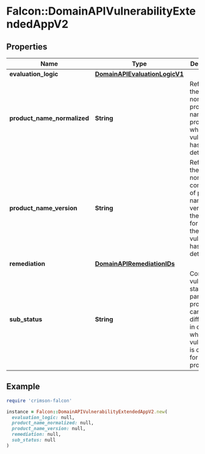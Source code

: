 # Falcon::DomainAPIVulnerabilityExtendedAppV2

## Properties

| Name | Type | Description | Notes |
| ---- | ---- | ----------- | ----- |
| **evaluation_logic** | [**DomainAPIEvaluationLogicV1**](DomainAPIEvaluationLogicV1.md) |  | [optional] |
| **product_name_normalized** | **String** | Refers to the normalized product name of the product for which the vulnerability has been detected |  |
| **product_name_version** | **String** | Refers to the un-normalized combination of product name and version of the product for which the vulnerability has been detected |  |
| **remediation** | [**DomainAPIRemediationIDs**](DomainAPIRemediationIDs.md) |  | [optional] |
| **sub_status** | **String** | Contains vulnerability status for a particular product - can differentiate in cases where a vulnerability is detected for multiple products | [optional] |

## Example

```ruby
require 'crimson-falcon'

instance = Falcon::DomainAPIVulnerabilityExtendedAppV2.new(
  evaluation_logic: null,
  product_name_normalized: null,
  product_name_version: null,
  remediation: null,
  sub_status: null
)
```


